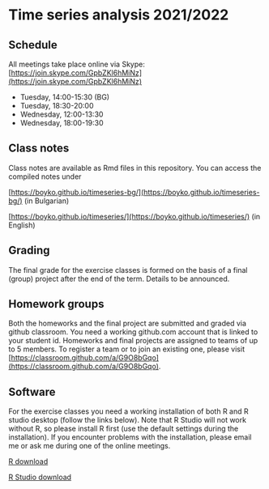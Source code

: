 # Time series analysis 2021/2022

## Schedule

All meetings take place online via Skype: [https://join.skype.com/GpbZKl6hMiNz](https://join.skype.com/GpbZKl6hMiNz)

- Tuesday, 14:00-15:30 (BG)
- Tuesday, 18:30-20:00
- Wednesday, 12:00-13:30
- Wednesday, 18:00-19:30

## Class notes

Class notes are available as Rmd files in this repository. You can access
the compiled notes under

[https://boyko.github.io/timeseries-bg/](https://boyko.github.io/timeseries-bg/) (in Bulgarian)

[https://boyko.github.io/timeseries/](https://boyko.github.io/timeseries/) (in English)

## Grading

The final grade for the exercise classes is formed on the basis of a final (group) project after the end of the term. Details to be announced.

## Homework groups

Both the homeworks and the final project are submitted and graded via github classroom. You need a working github.com account
that is linked to your student id. Homeworks and final projects are assigned to teams of up to 5 members. To register a team or to join an existing one, please visit [https://classroom.github.com/a/G9O8bGqo](https://classroom.github.com/a/G9O8bGqo).

## Software

For the exercise classes you need a working installation of both R and R studio desktop (follow the links below). Note that R Studio will not work without R, so please install R first (use the default settings during the installation). If you encounter problems with the installation, please email me or ask me during one of the online meetings.

[R download](https://cran.r-project.org/)

[R Studio download](https://rstudio.com/products/rstudio/download/)
